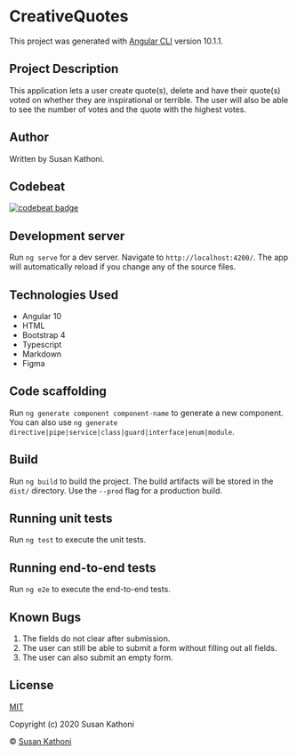 # CreativeQuotes

This project was generated with [Angular CLI](https://github.com/angular/angular-cli) version 10.1.1.

## Project Description

This application lets a user create quote(s), delete and have their quote(s) voted on whether they are inspirational or terrible. The user will also be able to see the number of votes and the quote with the highest votes.

## Author

Written by Susan Kathoni.

## Codebeat
[![codebeat badge](https://codebeat.co/badges/7a2326b0-e963-4a8a-af42-28cb9310b8fb)](https://codebeat.co/projects/github-com-susan-kathoni-creative-quotes-master)

## Development server

Run `ng serve` for a dev server. Navigate to `http://localhost:4200/`. The app will automatically reload if you change any of the source files.

## Technologies Used

- Angular 10
- HTML
- Bootstrap 4
- Typescript
- Markdown
- Figma

## Code scaffolding

Run `ng generate component component-name` to generate a new component. You can also use `ng generate directive|pipe|service|class|guard|interface|enum|module`.

## Build

Run `ng build` to build the project. The build artifacts will be stored in the `dist/` directory. Use the `--prod` flag for a production build.

## Running unit tests

Run `ng test` to execute the unit tests.

## Running end-to-end tests

Run `ng e2e` to execute the end-to-end tests.

## Known Bugs
1. The fields do not clear after submission.
2. The user can still be able to submit a form without filling out all fields.
3. The user can also submit an empty form.

## License

[MIT](https://github.com/Susan-Kathoni/Creative-Quotes/blob/master/LICENSE.md)

Copyright (c) 2020 Susan Kathoni



 © [Susan Kathoni](https://github.com/Susan-Kathoni)
